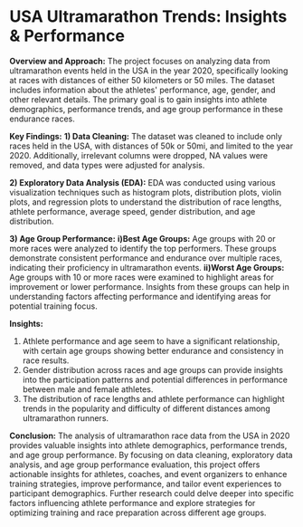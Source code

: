 #  USA Ultramarathon Trends: Insights & Performance

**Overview and Approach:**
The project focuses on analyzing data from ultramarathon events held in the USA in the year 2020, specifically looking at races with distances of either 50 kilometers or 50 miles. The dataset includes information about the athletes' performance, age, gender, and other relevant details. The primary goal is to gain insights into athlete demographics, performance trends, and age group performance in these endurance races.


**Key Findings:**
**1) Data Cleaning:** The dataset was cleaned to include only races held in the USA, with distances of 50k or 50mi, and limited to the year 2020. Additionally, irrelevant columns were dropped, NA values were removed, and data types were adjusted for analysis.

**2) Exploratory Data Analysis (EDA):** EDA was conducted using various visualization techniques such as histogram plots, distribution plots, violin plots, and regression plots to understand the distribution of race lengths, athlete performance, average speed, gender distribution, and age distribution.

**3) Age Group Performance:**
**i)Best Age Groups:** Age groups with 20 or more races were analyzed to identify the top performers. These groups demonstrate consistent performance and endurance over multiple races, indicating their proficiency in ultramarathon events.
**ii)Worst Age Groups:** Age groups with 10 or more races were examined to highlight areas for improvement or lower performance. Insights from these groups can help in understanding factors affecting performance and identifying areas for potential training focus.


**Insights:**
1) Athlete performance and age seem to have a significant relationship, with certain age groups showing better endurance and consistency in race results.
2) Gender distribution across races and age groups can provide insights into the participation patterns and potential differences in performance between male and female athletes.
3) The distribution of race lengths and athlete performance can highlight trends in the popularity and difficulty of different distances among ultramarathon runners.


**Conclusion:**
The analysis of ultramarathon race data from the USA in 2020 provides valuable insights into athlete demographics, performance trends, and age group performance. By focusing on data cleaning, exploratory data analysis, and age group performance evaluation, this project offers actionable insights for athletes, coaches, and event organizers to enhance training strategies, improve performance, and tailor event experiences to participant demographics. Further research could delve deeper into specific factors influencing athlete performance and explore strategies for optimizing training and race preparation across different age groups.
